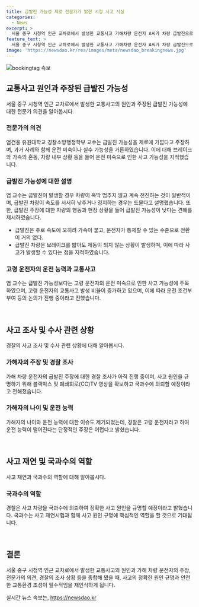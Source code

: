 ```yaml
---
title: 급발진 가능성 제로 전문가가 밝힌 시청 사고 사실
categories:
  - News
excerpt: >
  서울 중구 시청역 인근 교차로에서 발생한 교통사고 가해차량 운전자 A씨가 차량 급발진으로 사고가 발생했다고 주장하고 있는 가운데, 전문가들은 급발진 가능성이 거의 없다는 의견을 제시했다. 염건웅 유원대학교 교수는 급발진보다는 운전 미숙으로 인한 사고 가능성이 높다고 밝혀 경찰 조사와 결과를 기다리고 있다. 특히 고령 운전자의 운전 미숙으로 인한 교통사고가 증가하고 있으며, 사고 원인 규명이 어려운 사례도 있다고 전했다. 경찰은 현재 수사를 진행 중이며, 사고 차량의 블랙박스와 CCTV 영상을 분석하여 정확한 사고 원인을 규명할 예정이라고 밝혔다.
feature_text: >
  서울 중구 시청역 인근 교차로에서 발생한 교통사고 가해차량 운전자 A씨가 차량 급발진으로 사고가 발생했다고 주장하고 있는 가운데, 전문가들은 급발진 가능성이 거의 없다는 의견을 제시했다. 염건웅 유원대학교 교수는 급발진보다는 운전 미숙으로 인한 사고 가능성이 높다고 밝혀 경찰 조사와 결과를 기다리고 있다. 특히 고령 운전자의 운전 미숙으로 인한 교통사고가 증가하고 있으며, 사고 원인 규명이 어려운 사례도 있다고 전했다. 경찰은 현재 수사를 진행 중이며, 사고 차량의 블랙박스와 CCTV 영상을 분석하여 정확한 사고 원인을 규명할 예정이라고 밝혔다.
image: 'https://newsdao.kr/res/images/meta/newsdao_breakingnews.jpg'
---
```


<p><img src="https://newsdao.kr/res/images/meta/newsdao_breakingnews.jpg" alt="bookingtag 속보" /></p>

<h2 data-ke-size="size26">교통사고 원인과 주장된 급발진 가능성</h2>

<p data-ke-size="size16">서울 중구 시청역 인근 교차로에서 발생한 교통사고의 원인과 주장된 급발진 가능성에 대한 전문가 의견을 알아봅시다.</p>

<h3>전문가의 의견</h3>

<p data-ke-size="size16">염건웅 유원대학교 경찰소방행정학부 교수는 급발진 가능성을 제로에 가깝다고 주장하며, 과거 사례와 함께 운전 미숙이나 실수 가능성을 거론하였습니다. 이에 대해 브레이크와 가속의 혼동, 차량 내부 상황 등을 들어 운전 미숙으로 인한 사고 가능성을 지적했습니다.</p>

<h3>급발진 가능성에 대한 설명</h3>

<p data-ke-size="size16">염 교수는 급발진이 발생할 경우 차량이 뚝딱 멈추지 않고 계속 전진하는 것이 일반적이며, 급발진 차량이 속도를 서서히 낮추거나 정지하는 경우는 드물다고 설명했습니다. 또한, 급발진 주장에 대한 차량의 행동과 현장 상황을 들어 급발진 가능성이 낮다는 견해를 제시하였습니다.</p>

<ul>
  <li>급발진은 주로 속도에 오히려 가속이 붙고, 운전자가 통제할 수 있는 수준으로 전환이 거의 없다.</li>
  <li>급발진 차량은 브레이크를 밟아도 제동이 되지 않는 상황이 발생하며, 이에 따라 사고가 발생할 수 있다는 점을 지적하였습니다.</li>
</ul>

<h3>고령 운전자의 운전 능력과 교통사고</h3>

<p data-ke-size="size16">염 교수는 급발진 가능성보다는 고령 운전자의 운전 미숙으로 인한 사고 가능성에 주목하였으며, 고령 운전자의 교통사고 발생 비율이 증가하고 있으며, 이에 따라 운전 조건부 부여 등의 논의가 진행 중이라고 전했습니다.</p>

<p data-ke-size="size16">&nbsp;</p>

<h2 data-ke-size="size26">사고 조사 및 수사 관련 상황</h2>

<p data-ke-size="size16">경찰의 사고 조사 및 수사 관련 상황에 대해 알아봅시다.</p>

<h3>가해자의 주장 및 경찰 조사</h3>

<p data-ke-size="size16">가해 차량 운전자의 급발진 주장에 대한 경찰 조사가 아직 진행 중이며, 사고 원인을 규명하기 위해 블랙박스 및 폐쇄회로(CC)TV 영상을 확보하고 국과수에 의뢰할 예정이라고 전해졌습니다.</p>

<h3>가해자의 나이 및 운전 능력</h3>

<p data-ke-size="size16">가해자의 나이와 운전 능력에 대한 이슈도 제기되었는데, 경찰은 고령 운전자라고 하여 운전 능력이 떨어진다는 단정적인 주장은 어렵다고 밝혔습니다.</p>

<p data-ke-size="size16">&nbsp;</p>

<h2 data-ke-size="size26">사고 재연 및 국과수의 역할</h2>

<p data-ke-size="size16">사고 재연과 국과수의 역할에 대해 알아봅시다.</p>

<h3>국과수의 역할</h3>

<p data-ke-size="size16">경찰은 사고 차량을 국과수에 의뢰하여 정확한 사고 원인을 규명할 예정이라고 밝혔습니다. 국과수는 사고 재연시험과 함께 사고 원인 규명에 핵심적인 역할을 할 것으로 기대됩니다.</p>

<p data-ke-size="size16">&nbsp;</p>

<h2 data-ke-size="size26">결론</h2>

<p data-ke-size="size16">서울 중구 시청역 인근 교차로에서 발생한 교통사고의 원인과 가해 차량 운전자의 주장, 전문가의 의견, 경찰의 조사 상황 등을 종합해 봤을 때, 사고의 정확한 원인 규명과 안전한 교통환경 조성이 필수적임을 재인식하게 됩니다.</p>
실시간 뉴스 속보는, <a href="https://newsdao.kr" rel="dofollow">https://newsdao.kr</a>


